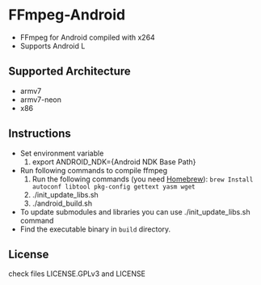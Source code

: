 FFmpeg-Android 
==============

* FFmpeg for Android compiled with x264
* Supports Android L 

Supported Architecture
----
* armv7
* armv7-neon
* x86

Instructions
----
* Set environment variable
  1. export ANDROID_NDK={Android NDK Base Path}
* Run following commands to compile ffmpeg
  1. Run the following commands (you need [Homebrew](http://brew.sh/)):
  		 `brew Install autoconf libtool pkg-config gettext yasm wget`
  2. ./init_update_libs.sh
  3. ./android_build.sh
* To update submodules and libraries you can use ./init_update_libs.sh command
* Find the executable binary in `build` directory. 

License
----
  check files LICENSE.GPLv3 and LICENSE
